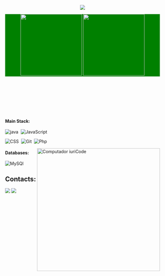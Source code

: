 

<p align='center'>
    <img src="https://capsule-render.vercel.app/api?type=waving&color=auto&height=300&section=header&text=Eduarda%20Dias&fontSize=90&animation=fadeIn&fontAlignY=38&desc=Dev%20em%20Desenvolvimento%20:)&descAlignY=51&descAlign=62"/>
</p>

<div  align="center" style="margin-bottom:100px; background: green;">
 <img height="200em" src="https://github-readme-stats.vercel.app/api?username=Diaseduarda01&show_icons=true&theme=tokyonight"/>
    <img height="200em" src="https://github-readme-stats.vercel.app/api/top-langs/?username=Diaseduarda01&layout=compact&theme=tokyonight"/>
 </div>
 
 &nbsp;
 &nbsp;

#### Main Stack:



![java](https://img.shields.io/badge/Java-ED8B00?style=for-the-badge&logo=openjdk&logoColor=white)&nbsp;
![JavaScript](https://img.shields.io/badge/JavaScript-F7DF1E?style=for-the-badge&logo=javascript&logoColor=black)&nbsp;

![CSS](https://img.shields.io/badge/CSS3-1572B6?style=for-the-badge&logo=css3&logoColor=white)&nbsp;
![Git](https://img.shields.io/badge/GIT-E44C30?style=for-the-badge&logo=git&logoColor=white)&nbsp;
![Php](https://img.shields.io/badge/PHP-777BB4?style=for-the-badge&logo=php&logoColor=white)&nbsp;


<img src="https://raw.githubusercontent.com/MicaelliMedeiros/micaellimedeiros/master/image/computer-illustration.png" min-width="400px" max-width="400px" width="400px" align="right" alt="Computador iuriCode">




#### Databases:
![MySQl](https://img.shields.io/badge/MySQL-005C84?style=for-the-badge&logo=mysql&logoColor=white)&nbsp;




## Contacts:

<div> 
<a href = "mailto:contato.mariaeduardasilvadias01@gmail.com"> <img src="https://img.shields.io/badge/Gmail-D14836?style=for-the-badge&logo=gmail&logoColor=white" target="_blank"></a>
<a href="https://www.linkedin.com/in/eduarda-dias-723a7820b/" target="_blank"><img src="https://img.shields.io/badge/-LinkedIn-%230077B5?style=for-the-badge&logo=linkedin&logoColor=white"  target="_blank"></a> 
 
</div>&nbsp;&nbsp;




